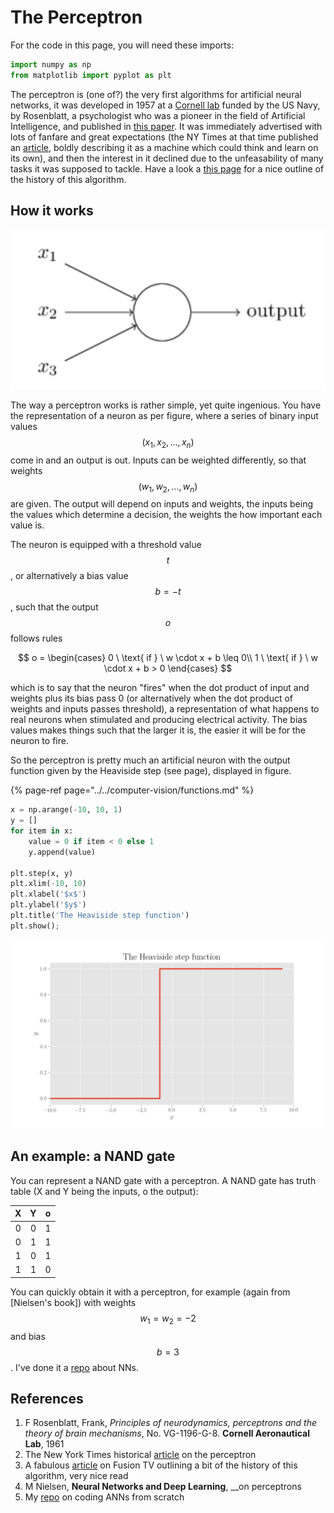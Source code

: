# The Perceptron

For the code in this page, you will need these imports:

```python
import numpy as np
from matplotlib import pyplot as plt
```

The perceptron is \(one of?\) the very first algorithms for artificial neural networks, it was developed in 1957 at a [Cornell lab](https://en.wikipedia.org/wiki/Calspan) funded by the US Navy, by Rosenblatt, a psychologist who was a pioneer in the field of Artificial Intelligence, and published in [this paper](the-perceptron.md#references). It was immediately advertised with lots of fanfare and great expectations \(the NY Times at that time published an [article](the-perceptron.md#references), boldly describing it as a machine which could think and learn on its own\), and then the interest in it declined due to the unfeasability of many tasks it was supposed to tackle. Have a look a [this page](the-perceptron.md#references) for a nice outline of the history of this algorithm.

## How it works

![Image from Nielsen&apos;s book, which inspired most of the writing here.](../../.gitbook/assets/perceptron.png)

The way a perceptron works is rather simple, yet quite ingenious. You have the representation of a neuron as per figure, where a series of binary input values$$(x_1, x_2, \ldots, x_n)$$come in and an output is out. Inputs can be weighted differently, so that weights $$(w_1, w_2, \ldots, w_n)$$ are given. The output will depend on inputs and weights, the inputs being the values which determine a decision, the weights the how important each value is.

The neuron is equipped with a threshold value$$t$$, or alternatively a bias value$$b=-t$$, such that the output$$o$$follows rules

$$
o = \begin{cases}
0 \ \text{ if } \ w \cdot x + b \leq 0\\
1 \ \text{ if } \ w \cdot x + b > 0
\end{cases}
$$

which is to say that the neuron "fires" when the dot product of input and weights plus its bias pass 0 \(or alternatively when the dot product of weights and inputs passes threshold\), a representation of what happens to real neurons when stimulated and producing electrical activity. The bias values makes things such that the larger it is, the easier it will be for the neuron to fire.

So the perceptron is pretty much an artificial neuron with the output function given by the Heaviside step \(see page\), displayed in figure.

{% page-ref page="../../computer-vision/functions.md" %}

```python
x = np.arange(-10, 10, 1)
y = []
for item in x:
    value = 0 if item < 0 else 1
    y.append(value)

plt.step(x, y)
plt.xlim(-10, 10)
plt.xlabel('$x$')
plt.ylabel('$y$')
plt.title('The Heaviside step function')
plt.show();
```

![](../../.gitbook/assets/heaviside.png)

## An example: a NAND gate

You can represent a NAND gate with a perceptron. A NAND gate has truth table \(X and Y being the inputs, o the output\):

| X | Y | o |
| :---: | :---: | :---: |
| 0 | 0 | 1 |
| 0 | 1 | 1 |
| 1 | 0 | 1 |
| 1 | 1 | 0 |

You can quickly obtain it with a perceptron, for example \(again from \[Nielsen's book\]\) with weights $$w_1=w_2=-2$$ and bias $$b=3$$. I've done it a [repo](the-perceptron.md#references) about NNs.

## References

1.  F Rosenblatt, Frank, _Principles of neurodynamics, perceptrons and the theory of brain mechanisms_, No. VG-1196-G-8. **Cornell Aeronautical Lab**, 1961
2.  The New York Times historical [article](http://www.nytimes.com/1958/07/08/archives/new-navy-device-learns-by-doing-psychologist-shows-embryo-of.html) on the perceptron
3.  A fabulous [article](http://fusion.net/story/54904/thinking-computer-perceptron/?curator=MediaREDEF) on Fusion TV outlining a bit of the history of this algorithm, very nice read
4.  M Nielsen, **Neural Networks and Deep Learning**, __on perceptrons
5.  My [repo](https://github.com/martinapugliese/neural-nets-compilation) on coding ANNs from scratch

